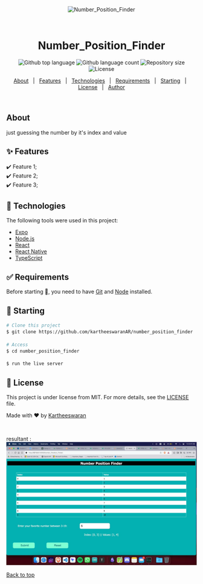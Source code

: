 <div align="center" id="top"> 
  <img src="./.github/app.gif" alt="Number_Position_Finder" />

  &#xa0;

  <!-- <a href="https://number_position_finder.netlify.app">Demo</a> -->
  
</div>

<h1 align="center">Number_Position_Finder</h1>

<p align="center">
  <img alt="Github top language" src="https://img.shields.io/github/languages/top/kartheeswaranAR/number_position_finder?color=56BEB8">

  <img alt="Github language count" src="https://img.shields.io/github/languages/count/kartheeswaranAR/number_position_finder?color=56BEB8">

  <img alt="Repository size" src="https://img.shields.io/github/repo-size/kartheeswaranAR/number_position_finder?color=56BEB8">

  <img alt="License" src="https://img.shields.io/github/license/kartheeswaranAR/number_position_finder?color=56BEB8">

  <!-- <img alt="Github issues" src="https://img.shields.io/github/issues/kartheeswaranAR/number_position_finder?color=56BEB8" /> -->

  <!-- <img alt="Github forks" src="https://img.shields.io/github/forks/kartheeswaranAR/number_position_finder?color=56BEB8" /> -->

  <!-- <img alt="Github stars" src="https://img.shields.io/github/stars/kartheeswaranAR/number_position_finder?color=56BEB8" /> -->
</p>

<!-- Status -->

<!-- <h4 align="center"> 
	🚧  Number_Position_Finder 🚀 Under construction...  🚧
</h4> 

<hr> -->

<p align="center">
  <a href="#about">About</a> &#xa0; | &#xa0; 
  <a href="#sparkles-features">Features</a> &#xa0; | &#xa0;
  <a href="#rocket-technologies">Technologies</a> &#xa0; | &#xa0;
  <a href="#white_check_mark-requirements">Requirements</a> &#xa0; | &#xa0;
  <a href="#checkered_flag-starting">Starting</a> &#xa0; | &#xa0;
  <a href="#memo-license">License</a> &#xa0; | &#xa0;
  <a href="https://github.com/kartheeswaranAR" target="_blank">Author</a>
</p>

<br>

##  About ##

just guessing the number by it's index and value

## :sparkles: Features ##

:heavy_check_mark: Feature 1;\
:heavy_check_mark: Feature 2;\
:heavy_check_mark: Feature 3;

## :rocket: Technologies ##

The following tools were used in this project:

- [Expo](https://expo.io/)
- [Node.js](https://nodejs.org/en/)
- [React](https://pt-br.reactjs.org/)
- [React Native](https://reactnative.dev/)
- [TypeScript](https://www.typescriptlang.org/)

## :white_check_mark: Requirements ##

Before starting :checkered_flag:, you need to have [Git](https://git-scm.com) and [Node](https://nodejs.org/en/) installed.

## :checkered_flag: Starting ##

```bash
# Clone this project
$ git clone https://github.com/kartheeswaranAR/number_position_finder

# Access
$ cd number_position_finder

$ run the live server
```

## :memo: License ##

This project is under license from MIT. For more details, see the [LICENSE](LICENSE.md) file.


Made with :heart: by <a href="https://github.com/kartheeswaranAR" target="_blank">Kartheeswaran</a>

&#xa0;

resultant : 
<img src="./result.jpeg" alt="Number_Position_Finder result image " />

<a href="#top">Back to top</a>
